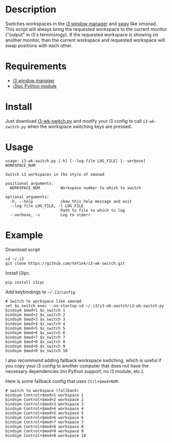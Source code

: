 # Description

Switches workspaces in the [i3 window manager](https://i3wm.org/) and
[sway](https://swaywm.org/) like xmonad. This script will always bring the
requested workspace to the current monitor ("output" in i3's terminology). If
the requested workspace is showing on another monitor, then the current
workspace and requested workspace will swap positions with each other.


# Requirements

- [i3 window manager](https://i3wm.org/)
- [i3ipc Python module](https://github.com/acrisci/i3ipc-python)


# Install

Just download
[i3-wk-switch.py](https://raw.githubusercontent.com/tmfink/i3-wk-switch/master/i3-wk-switch.py)
and modify your i3 config to call `i3-wk-switch.py` when the workspace switching
keys are pressed.


# Usage

```
usage: i3-wk-switch.py [-h] [--log-file LOG_FILE] [--verbose] WORKSPACE_NUM

Switch i3 workspaces in the style of xmonad

positional arguments:
  WORKSPACE_NUM         Workspace number to which to switch

optional arguments:
  -h, --help            show this help message and exit
  --log-file LOG_FILE, -l LOG_FILE
                        Path to file to which to log
  --verbose, -v         Log to stderr

```


# Example

Download script

```
cd ~/.i3
git clone https://github.com/tmfink/i3-wk-switch.git
```

Install i3ipc

```
pip install i3ipc
```

Add keybindings to `~/.i3/config`

```
# Switch to workspace like xmonad
set $x_switch exec --no-startup-id ~/.i3/i3-wk-switch/i3-wk-switch.py
bindsym $mod+1 $x_switch 1
bindsym $mod+2 $x_switch 2
bindsym $mod+3 $x_switch 3
bindsym $mod+4 $x_switch 4
bindsym $mod+5 $x_switch 5
bindsym $mod+6 $x_switch 6
bindsym $mod+7 $x_switch 7
bindsym $mod+8 $x_switch 8
bindsym $mod+9 $x_switch 9
bindsym $mod+0 $x_switch 10
```

I also recommend adding fallback workspace switching, which is useful if you
copy your i3 config to another computer that does not have the necessary
dependencies (no Python support, no i3 module, etc.).

Here is some fallback config that uses `Ctrl+$mod+NUM`:

```
# switch to workspace (fallback)
bindsym Control+$mod+1 workspace 1
bindsym Control+$mod+2 workspace 2
bindsym Control+$mod+3 workspace 3
bindsym Control+$mod+4 workspace 4
bindsym Control+$mod+5 workspace 5
bindsym Control+$mod+6 workspace 6
bindsym Control+$mod+7 workspace 7
bindsym Control+$mod+8 workspace 8
bindsym Control+$mod+9 workspace 9
bindsym Control+$mod+0 workspace 10
```
